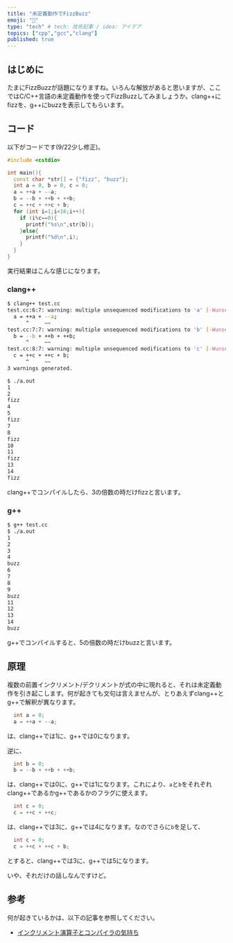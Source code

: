 ```yaml
---
title: "未定義動作でFizzBuzz"
emoji: "🤖"
type: "tech" # tech: 技術記事 / idea: アイデア
topics: ["cpp","gcc","clang"]
published: true
---
```


## はじめに

たまにFizzBuzzが話題になりますね。いろんな解放があると思いますが、ここではC/C++言語の未定義動作を使ってFizzBuzzしてみましょうか。clang++にfizzを、g++にbuzzを表示してもらいます。

## コード

以下がコードです(9/22少し修正)。

```cpp
#include <cstdio>

int main(){
  const char *str[] = {"fizz", "buzz"};
  int a = 0, b = 0, c = 0;
  a = ++a + --a;
  b = --b + ++b + ++b;
  c = ++c + ++c + b;
  for (int i=1;i<16;i++){
    if (i%c==0){
      printf("%s\n",str[b]);
    }else{
      printf("%d\n",i);
    }
  }
}
```

実行結果はこんな感じになります。

### clang++

```sh
$ clang++ test.cc
test.cc:6:7: warning: multiple unsequenced modifications to 'a' [-Wunsequenced]
  a = ++a + --a;
      ^     ~~
test.cc:7:7: warning: multiple unsequenced modifications to 'b' [-Wunsequenced]
  b = --b + ++b + ++b;
      ^     ~~
test.cc:8:7: warning: multiple unsequenced modifications to 'c' [-Wunsequenced]
  c = ++c + ++c + b;
      ^     ~~
3 warnings generated.

$ ./a.out
1
2
fizz
4
5
fizz
7
8
fizz
10
11
fizz
13
14
fizz
```

clang++でコンパイルしたら、3の倍数の時だけfizzと言います。

### g++

```sh
$ g++ test.cc
$ ./a.out
1
2
3
4
buzz
6
7
8
9
buzz
11
12
13
14
buzz
```

g++でコンパイルすると、5の倍数の時だけbuzzと言います。

## 原理

複数の前置インクリメント/デクリメントが式の中に現れると、それは未定義動作を引き起こします。何が起きても文句は言えませんが、とりあえずclang++とg++で解釈が異なります。

```cpp
  int a = 0;
  a = ++a + --a;
```

は、clang++では1に、g++では0になります。

逆に、

```cpp
  int b = 0;
  b = --b + ++b + ++b;
```

は、clang++では0に、g++では1になります。これにより、`a`と`b`をそれぞれclang++であるかg++であるかのフラグに使えます。

```cpp
  int c = 0;
  c = ++c + ++c;
```

は、clang++では3に、g++では4になります。なのでさらに`b`を足して、

```cpp
  int c = 0;
  c = ++c + ++c + b;
```

とすると、clang++では3に、g++では5になります。

いや、それだけの話しなんですけど。

## 参考

何が起きているかは、以下の記事を参照してください。

* [インクリメント演算子とコンパイラの気持ち](https://zenn.dev/kaityo256/articles/increment_operators)